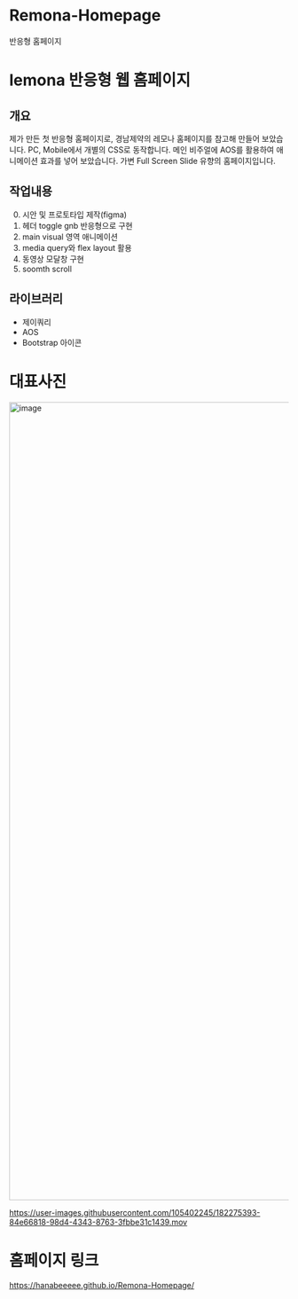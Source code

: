 # Remona-Homepage
  반응형 홈페이지

# lemona 반응형 웹 홈페이지

## 개요
  제가 만든 첫 반응형 홈페이지로, 경남제약의 레모나 홈페이지를 참고해 만들어 보았습니다. PC, Mobile에서 개별의 CSS로 동작합니다. 메인 비주얼에 AOS를 활용하여 애니메이션 효과를 넣어 보았습니다. 가변 Full Screen Slide 유향의 홈페이지입니다.

## 작업내용
0. 시안 및 프로토타입 제작(figma)
1. 헤더 toggle gnb 반응형으로 구현
2. main visual 영역 애니메이션
3. media query와 flex layout 활용
4. 동영상 모달창 구현
5. soomth scroll


## 라이브러리
- 제이쿼리
- AOS
- Bootstrap 아이콘



# 대표사진

<img width="1440" alt="image" src="https://user-images.githubusercontent.com/105402245/182276302-cd85a4b9-cdbf-4111-81ed-b681523f367d.png">


https://user-images.githubusercontent.com/105402245/182275393-84e66818-98d4-4343-8763-3fbbe31c1439.mov


# 홈페이지 링크
https://hanabeeeee.github.io/Remona-Homepage/
